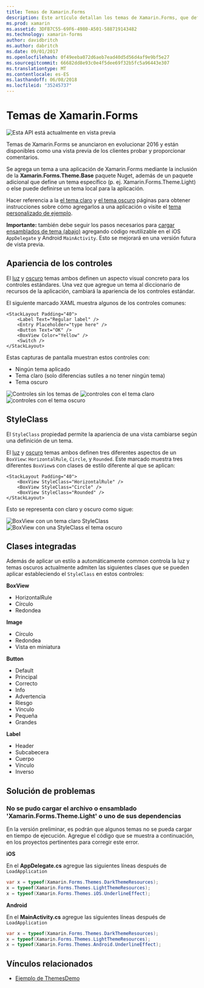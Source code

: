 ```yaml
---
title: Temas de Xamarin.Forms
description: Este artículo detallan los temas de Xamarin.Forms, que definir la apariencia visual específica para las vistas estándares.
ms.prod: xamarin
ms.assetid: 3DFB7C55-69F6-4980-A501-588719143482
ms.technology: xamarin-forms
author: davidbritch
ms.author: dabritch
ms.date: 09/01/2017
ms.openlocfilehash: 0f49eeba072d6aeb7ead40d5d56d4af9e9bf5e27
ms.sourcegitcommit: 66682dd8e93c0e4f5dee69f32b5fc5a96443e307
ms.translationtype: MT
ms.contentlocale: es-ES
ms.lasthandoff: 06/08/2018
ms.locfileid: "35245737"
---
```

# <a name="xamarinforms-themes"></a>Temas de Xamarin.Forms

![](~/media/shared/preview.png "Esta API está actualmente en vista previa")

Temas de Xamarin.Forms se anunciaron en evolucionar 2016 y están disponibles como una vista previa de los clientes probar y proporcionar comentarios.

Se agrega un tema a una aplicación de Xamarin.Forms mediante la inclusión de la **Xamarin.Forms.Theme.Base** paquete Nuget, además de un paquete adicional que define un tema específico (p. ej. Xamarin.Forms.Theme.Light) o else puede definirse un tema local para la aplicación.

Hacer referencia a la [el tema claro](light.md) y [el tema oscuro](dark.md) páginas para obtener instrucciones sobre cómo agregarlos a una aplicación o visite el [tema personalizado de ejemplo](custom.md).

**Importante:** también debe seguir los pasos necesarios para [cargar ensamblados de tema (abajo)](#loadtheme) agregando código reutilizable en el iOS `AppDelegate` y Android `MainActivity`. Esto se mejorará en una versión futura de vista previa.


## <a name="control-appearance"></a>Apariencia de los controles

El [luz](light.md) y [oscuro](dark.md) temas ambos definen un aspecto visual concreto para los controles estándares. Una vez que agregue un tema al diccionario de recursos de la aplicación, cambiará la apariencia de los controles estándar.

El siguiente marcado XAML muestra algunos de los controles comunes:

```xaml
<StackLayout Padding="40">
    <Label Text="Regular label" />
    <Entry Placeholder="type here" />
    <Button Text="OK" />
    <BoxView Color="Yellow" />
    <Switch />
</StackLayout>
```

Estas capturas de pantalla muestran estos controles con:

* Ningún tema aplicado
* Tema claro (solo diferencias sutiles a no tener ningún tema)
* Tema oscuro

![](images/standard-none-sml.png "Controles sin los temas de") ![](images/standard-light-sml.png "controles con el tema claro") ![](images/standard-dark-sml.png "controles con el tema oscuro")

<a name="styleclass" />

## <a name="styleclass"></a>StyleClass

El `StyleClass` propiedad permite la apariencia de una vista cambiarse según una definición de un tema.

El [luz](light.md) y [oscuro](dark.md) temas ambos definen tres diferentes aspectos de un `BoxView`: `HorizontalRule`, `Circle`, y `Rounded`. Este marcado muestra tres diferentes `BoxView`s con clases de estilo diferente al que se aplican:

```xaml
<StackLayout Padding="40">
    <BoxView StyleClass="HorizontalRule" />
    <BoxView StyleClass="Circle" />
    <BoxView StyleClass="Rounded" />
</StackLayout>
```

Esto se representa con claro y oscuro como sigue:

![](images/boxview-light-sml.png "BoxView con un tema claro StyleClass") ![](images/boxview-dark-sml.png "BoxView con una StyleClass el tema oscuro")

<a name="builtin" />

## <a name="built-in-classes"></a>Clases integradas

Además de aplicar un estilo a automáticamente common controla la luz y temas oscuros actualmente admiten las siguientes clases que se pueden aplicar estableciendo el `StyleClass` en estos controles:

**BoxView**

* HorizontalRule
* Círculo
* Redondea

**Image**

* Círculo
* Redondea
* Vista en miniatura

**Button**

* Default
* Principal
* Correcto
* Info
* Advertencia
* Riesgo
* Vínculo
* Pequeña
* Grandes

**Label**

* Header
* Subcabecera
* Cuerpo
* Vínculo
* Inverso


## <a name="troubleshooting"></a>Solución de problemas

<a name="loadtheme" />

### <a name="could-not-load-file-or-assembly-xamarinformsthemelight-or-one-of-its-dependencies"></a>No se pudo cargar el archivo o ensamblado 'Xamarin.Forms.Theme.Light' o uno de sus dependencias

En la versión preliminar, es podrán que algunos temas no se pueda cargar en tiempo de ejecución. Agregue el código que se muestra a continuación, en los proyectos pertinentes para corregir este error.

**iOS**

En el **AppDelegate.cs** agregue las siguientes líneas después de `LoadApplication`

```csharp
var x = typeof(Xamarin.Forms.Themes.DarkThemeResources);
x = typeof(Xamarin.Forms.Themes.LightThemeResources);
x = typeof(Xamarin.Forms.Themes.iOS.UnderlineEffect);
```

**Android**

En el **MainActivity.cs** agregue las siguientes líneas después de `LoadApplication`

```csharp
var x = typeof(Xamarin.Forms.Themes.DarkThemeResources);
x = typeof(Xamarin.Forms.Themes.LightThemeResources);
x = typeof(Xamarin.Forms.Themes.Android.UnderlineEffect);
```


## <a name="related-links"></a>Vínculos relacionados

- [Ejemplo de ThemesDemo](https://github.com/xamarin/xamarin-forms-samples/tree/master/Themes/ThemesDemo)
